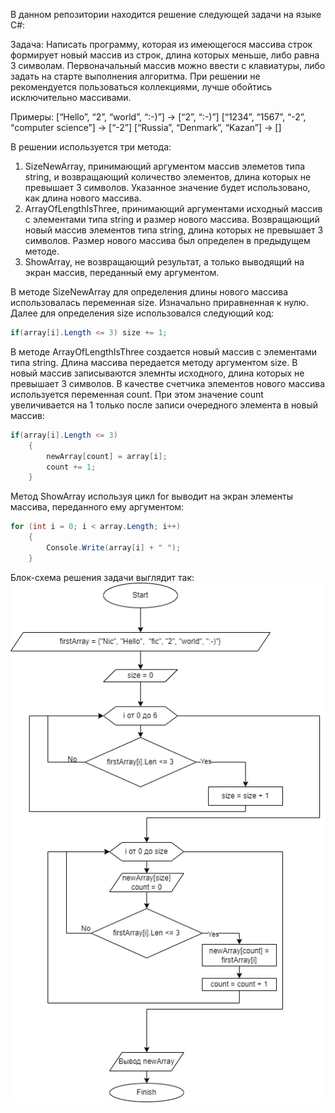 В данном репозитории находится решение следующей задачи на языке C#:

Задача: Написать программу, которая из имеющегося массива строк формирует новый массив из строк, длина которых меньше, либо равна 3 символам. Первоначальный массив можно ввести с клавиатуры, либо задать на старте выполнения алгоритма. При решении не рекомендуется пользоваться коллекциями, лучше обойтись исключительно массивами.

Примеры:
[“Hello”, “2”, “world”, “:-)”] → [“2”, “:-)”]
[“1234”, “1567”, “-2”, “computer science”] → [“-2”]
[“Russia”, “Denmark”, “Kazan”] → []

В решении используется три метода:

1. SizeNewArray, принимающий аргументом массив элеметов типа string, и возвращающий количество элементов, длина которых не превышает 3 символов. Указанное значение будет использовано, как длина нового массива.
2. ArrayOfLengthIsThree, принимающий аргументами исходный массив с элементами типа string и размер нового массива. Возвращающий новый массив элементов типа string, длина которых не превышает 3 символов. Размер нового массива был определен в предыдущем методе.
3. ShowArray, не возвращающий результат, а только выводящий на экран массив, переданный ему аргументом.

В методе SizeNewArray для определения длины нового массива использовалась переменная size. Изначально приравненная к нулю. Далее для определения size использовался следующий код:

```C#
if(array[i].Length <= 3) size += 1;
```


В методе ArrayOfLengthIsThree создается новый массив с элементами типа string. Длина массива передается методу аргументом size. В новый массив записываются элемнты исходного, длина которых не превышает 3 символов. В качестве счетчика элементов нового массива используется переменная count. При этом значение count увеличивается на 1 только после записи очередного элемента в новый массив:

```C#
if(array[i].Length <= 3)
    {
        newArray[count] = array[i];
        count += 1;
    }
```
Метод ShowArray используя цикл for выводит на экран элементы массива, переданного ему аргументом:
```C#
for (int i = 0; i < array.Length; i++)
    {
        Console.Write(array[i] + " ");
    }
```

Блок-схема решения задачи выглядит так:
![picture](block_diagram.png)



